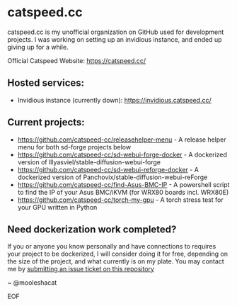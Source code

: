 # catspeed.cc
catspeed.cc is my unofficial organization on GitHub used for development projects. I was working on setting up an invidious instance, and ended up giving up for a while.

Official Catspeed Website: https://catspeed.cc/

## Hosted services:
- Invidious instance (currently down): https://invidious.catspeed.cc/

## Current projects:
- https://github.com/catspeed-cc/releasehelper-menu - A release helper menu for both sd-forge projects below
- https://github.com/catspeed-cc/sd-webui-forge-docker - A dockerized version of lllyasviel/stable-diffusion-webui-forge
- https://github.com/catspeed-cc/sd-webui-reforge-docker - A dockerized version of Panchovix/stable-diffusion-webui-reForge
- https://github.com/catspeed-cc/find-Asus-BMC-IP - A powershell script to find the IP of your Asus BMC/iKVM (for WRX80 boards incl. WRX80E)
- https://github.com/catspeed-cc/torch-my-gpu - A torch stress test for your GPU written in Python

## Need dockerization work completed?
If you or anyone you know personally and have connections to requires your project to be dockerized, I will consider doing it for free, depending on the size of the project, and what currently is on my plate. You may contact me by [submitting an issue ticket on this repository](https://github.com/catspeed-cc/sd-webui-forge-docker/issues)


~ @mooleshacat

EOF
